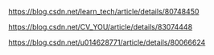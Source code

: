 https://blog.csdn.net/learn_tech/article/details/80748450

https://blog.csdn.net/CV_YOU/article/details/83074448

https://blog.csdn.net/u014628771/article/details/80066624